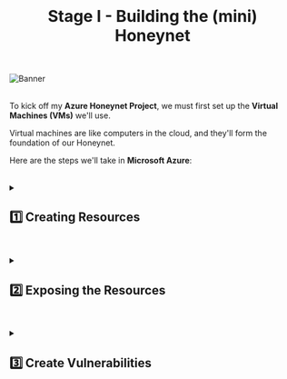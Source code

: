 <br>

<h1 align="center">Stage I - Building the (mini) Honeynet</h1>

<br>


![Banner](https://github.com/franciscovfonseca/Setting-Up-Vulnerable-VMs-in-Azure/assets/172988970/6d3ace39-dbbe-43fc-8aad-fdd636ead33c)
<br />
<br />

To kick off my **Azure Honeynet Project**, we must first set up the **Virtual Machines (VMs)** we'll use.

Virtual machines are like computers in the cloud, and they'll form the foundation of our Honeynet.

Here are the steps we'll take in **Microsoft Azure**:

<br />

<details close> 
<summary> <h2>1️⃣ Creating Resources</h2> </summary>
<br>

In this section of the project ➜ we'll set up **2 Target Virtual Machines** and **1 Threat Virtual Machine**.

- 2 Windows VMs (one used for "Attack") and 1 Linux VM.

<br>

### ❶ Create the Subscription

<br>

Here is an overview for the next few steps in this section:

![azure portal](https://github.com/user-attachments/assets/59c10e90-33da-4cf3-a40c-802f76edf858)

I'm starting with creating the **Subscription**.

⚠️ Don't forget to set a budget!

![azure portal](https://github.com/user-attachments/assets/59c10e90-33da-4cf3-a40c-802f76edf858)

<br>

![azure portal](https://github.com/user-attachments/assets/59c10e90-33da-4cf3-a40c-802f76edf858)

<br>

![azure portal](https://github.com/user-attachments/assets/59c10e90-33da-4cf3-a40c-802f76edf858)

<br>

>   <details close> 
>   
> **<summary> 💡 Note</summary>**
>   
> Later, I actually changed the alert threshold to something more reasonable like 90%.
> 
>   </details>

<br>

<h2></h2>

<br>

### ❷ Create the First Resource Group

<br>

Next, create the first resource group ```RG-Cyber-Lab```.

This one will house the resources that will be exposed to attack ➜ the **Honeynet**.

Technically, this can be created at the same time as you create your VMs.

![azure portal](https://github.com/user-attachments/assets/59c10e90-33da-4cf3-a40c-802f76edf858)

<br>

<h2></h2>

<br>

### ❸ Create Virtual Machines

<br>

- Next we'll create **2 Virtual Machines** ➜ 1 Windows VM & 1 Linux VM ➜ using mostly Default Settings.

- Add both to the ```RG-Cyber-Lab``` Resource group.

- Create a new Virtual Network ➜ the **Honeynet** (Lab-VNet).

<br>

#### ➡️ Create Windows VM

Basics tab:

![azure portal](https://github.com/user-attachments/assets/59c10e90-33da-4cf3-a40c-802f76edf858)

<br>

Create a New Virtual Network:

![azure portal](https://github.com/user-attachments/assets/59c10e90-33da-4cf3-a40c-802f76edf858)

<br>

Networking tab:

![azure portal](https://github.com/user-attachments/assets/59c10e90-33da-4cf3-a40c-802f76edf858)

<br>

<h2></h2>

<br>

#### ➡️ Create Linux VM

Create the **Linux VM** with the same **User**, **Region**, **Resource Group** and **Networking Settings**.

Basics tab:

![azure portal](https://github.com/user-attachments/assets/59c10e90-33da-4cf3-a40c-802f76edf858)

<br>

Networking tab:

![azure portal](https://github.com/user-attachments/assets/59c10e90-33da-4cf3-a40c-802f76edf858)

<br>

  </details>

<h2></h2>

<details close> 
<summary> <h2>2️⃣ Exposing the Resources</h2> </summary>
<br>

After both Virtual Machines are deployed, configure both Network Security Groups (NSGs) to allow All Inbound Traffic.

We're removing Rules for RDP and SSH and replacing them with the Custom Inbound Rule.

<br>

### ❶ Windows NSG Before:

![azure portal](https://github.com/user-attachments/assets/59c10e90-33da-4cf3-a40c-802f76edf858)

### ❷ Linux NSG Before:

![azure portal](https://github.com/user-attachments/assets/59c10e90-33da-4cf3-a40c-802f76edf858)

### ❸ Custom Inbound Rule:

![azure portal](https://github.com/user-attachments/assets/59c10e90-33da-4cf3-a40c-802f76edf858)

### ❹ Windows NSG After:

![azure portal](https://github.com/user-attachments/assets/59c10e90-33da-4cf3-a40c-802f76edf858)

At this point both NSGs are identical.

<br>

  </details>

<h2></h2>

<details close> 
<summary> <h2>3️⃣ Create Vulnerabilities</h2> </summary>
<br>
  
### ❶ Disable Windows Firewall

The goal is to expose these VMs to threat actors and to make them both discoverable and reachable ➜ so that we can **Monitor, Log & Investigate Incidents** later.

By default **Windows Firewall**, blocks ICMP packets from the internet ➜ you can see that the ```windows-vm``` is unreachable from another network:

![azure portal](https://github.com/user-attachments/assets/59c10e90-33da-4cf3-a40c-802f76edf858)

So from here ➜ Disable the Firewall (wf.msc).

#### ⏪ Before:

![azure portal](https://github.com/user-attachments/assets/59c10e90-33da-4cf3-a40c-802f76edf858)

#### ⏩ After:

![azure portal](https://github.com/user-attachments/assets/59c10e90-33da-4cf3-a40c-802f76edf858)

Pinging ```windows-vm``` again to see test if it successfully Pings now:

![azure portal](https://github.com/user-attachments/assets/59c10e90-33da-4cf3-a40c-802f76edf858)

Connecting to the ```linux-vm``` via SSH using **PuTTy**:

![azure portal](https://github.com/user-attachments/assets/59c10e90-33da-4cf3-a40c-802f76edf858)

![azure portal](https://github.com/user-attachments/assets/59c10e90-33da-4cf3-a40c-802f76edf858)

Test pinging ```linux-vm``` externally:

![azure portal](https://github.com/user-attachments/assets/59c10e90-33da-4cf3-a40c-802f76edf858)

<br>

<h2></h2>

<br>

### ❷ Install MS SQL Server + Utilities

Next, download and install **[SQL Server Evaluation](https://www.microsoft.com/en-us/evalcenter/evaluate-sql-server-2019)**.

Select ***Download Media***.

![azure portal](https://github.com/user-attachments/assets/59c10e90-33da-4cf3-a40c-802f76edf858)

Select ***ISO*** and the ***Download Location***.

![azure portal](https://github.com/user-attachments/assets/59c10e90-33da-4cf3-a40c-802f76edf858)

Once the download completes ➜ go to the Download Location.

![azure portal](https://github.com/user-attachments/assets/59c10e90-33da-4cf3-a40c-802f76edf858)

Mount the ISO:

![azure portal](https://github.com/user-attachments/assets/59c10e90-33da-4cf3-a40c-802f76edf858)

Run the installer:

![azure portal](https://github.com/user-attachments/assets/59c10e90-33da-4cf3-a40c-802f76edf858)

Select **New SQL Server**:

![azure portal](https://github.com/user-attachments/assets/59c10e90-33da-4cf3-a40c-802f76edf858)

Include ☑️ **Database Engine Service**:

![azure portal](https://github.com/user-attachments/assets/59c10e90-33da-4cf3-a40c-802f76edf858)

Select ⦿ Mixed Mode ➜ create a user and select **Add Current User** to also allow for Windows authentication using ```labuser```.

![azure portal](https://github.com/user-attachments/assets/59c10e90-33da-4cf3-a40c-802f76edf858)

Once the installation completes, download and install **[MS SQL Management Studio (SMSS).](https://learn.microsoft.com/en-us/sql/ssms/download-sql-server-management-studio-ssms?view=sql-server-ver16)**.

![azure portal](https://github.com/user-attachments/assets/59c10e90-33da-4cf3-a40c-802f76edf858)

![azure portal](https://github.com/user-attachments/assets/59c10e90-33da-4cf3-a40c-802f76edf858)

Once the installation completes, restart the VM.

<br>

#### ➡️ Enable Logging on SQL Server

After restarting, follow the **[Microsoft documentation](https://learn.microsoft.com/en-us/sql/relational-databases/security/auditing/write-sql-server-audit-events-to-the-security-log?view=sql-server-ver16)** for adjusting settings to allow SQL Server logs to be ported to Windows Event Viewer.

Provide full permission for the SQL Server service account (NETWORK SERVICE) to the registry hive.

![azure portal](https://github.com/user-attachments/assets/59c10e90-33da-4cf3-a40c-802f76edf858)

![azure portal](https://github.com/user-attachments/assets/59c10e90-33da-4cf3-a40c-802f76edf858)

Configure the audit object access setting in Windows using auditpol by executing the provided command line statement.

![azure portal](https://github.com/user-attachments/assets/59c10e90-33da-4cf3-a40c-802f76edf858)

Launch SSMS and log in to the SQL Server. Then go to Properties > Security > Enable both

<br>

<h2></h2>

<br>

#### ⏪ Security Settings Before:

![azure portal](https://github.com/user-attachments/assets/59c10e90-33da-4cf3-a40c-802f76edf858)

#### ⏩ Security Settings After:

![azure portal](https://github.com/user-attachments/assets/59c10e90-33da-4cf3-a40c-802f76edf858)

Restart the SQL Server and try to generate some failed authentication logs by trying log into the SQL server with the wrong password.

![azure portal](https://github.com/user-attachments/assets/59c10e90-33da-4cf3-a40c-802f76edf858)

Check Event Viewer to make sure the logs are properly enabled and porting to Event Viewer successfully.

![azure portal](https://github.com/user-attachments/assets/59c10e90-33da-4cf3-a40c-802f76edf858)

<h2></h2>

<br>

#### ➡️ Create Attack (Threat) VM

Create another Windows VM in a different resource group, region, and virtual network.

All other settings can be the same or similar.

![azure portal](https://github.com/user-attachments/assets/59c10e90-33da-4cf3-a40c-802f76edf858)

<br>

<h2></h2>

<br>

### ❸ Generate Logs

To make sure everything is working as expected, log into the ```attack-vm``` to generate failed authentication logs on both vms.

![azure portal](https://github.com/user-attachments/assets/59c10e90-33da-4cf3-a40c-802f76edf858)

Generating failed RDP logs on ```windows-vm```:

![azure portal](https://github.com/user-attachments/assets/59c10e90-33da-4cf3-a40c-802f76edf858)

Using PowerShell to generate failed login logs on linux-vm:

![azure portal](https://github.com/user-attachments/assets/59c10e90-33da-4cf3-a40c-802f76edf858)

Installing SMSS on attack-vm:

![azure portal](https://github.com/user-attachments/assets/59c10e90-33da-4cf3-a40c-802f76edf858)

Generating failed login logs for MS SQL Server on windows-vm:

![azure portal](https://github.com/user-attachments/assets/59c10e90-33da-4cf3-a40c-802f76edf858)

![azure portal](https://github.com/user-attachments/assets/59c10e90-33da-4cf3-a40c-802f76edf858)

<br>

<h2></h2>

<br>

### ❹ Check Logs

Using PowerShell to SSH into linux-vm:

![azure portal](https://github.com/user-attachments/assets/59c10e90-33da-4cf3-a40c-802f76edf858)

Investigating the logs at /var/log/auth.log for failed authentication

![azure portal](https://github.com/user-attachments/assets/59c10e90-33da-4cf3-a40c-802f76edf858)

<br>

<h2></h2>

<br>

#### ➡️ Checking Event Viewer on ```windows-vm```:

In Windows Event Viewer, there are normally a lot of logs, in the screenshots below the logs are filtered by the specific events we're looking for.

Windows Logs > Security, filtered by Event ID: **[4625](https://learn.microsoft.com/en-us/previous-versions/windows/it-pro/windows-10/security/threat-protection/auditing/event-4625)**

![azure portal](https://github.com/user-attachments/assets/59c10e90-33da-4cf3-a40c-802f76edf858)

Windows Logs > Application, filtered by Event ID: **[18456](https://learn.microsoft.com/en-us/sql/relational-databases/errors-events/mssqlserver-18456-database-engine-error?view=sql-server-ver16)**

![azure portal](https://github.com/user-attachments/assets/59c10e90-33da-4cf3-a40c-802f76edf858)


<br>

<br>

<br>

<br>

<br>
  
 
 
